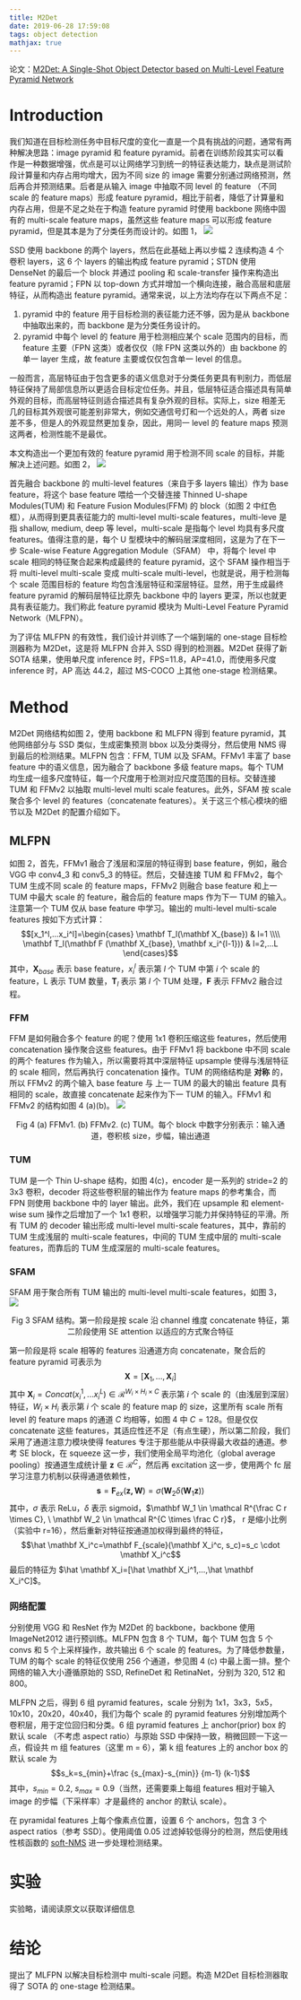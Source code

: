 ```yaml
---
title: M2Det
date: 2019-06-28 17:59:08
tags: object detection
mathjax: true
---
```

论文：[M2Det: A Single-Shot Object Detector based on Multi-Level Feature Pyramid Network](https://arxiv.org/abs/1811.04533)

# Introduction
我们知道在目标检测任务中目标尺度的变化一直是一个具有挑战的问题，通常有两种解决思路：image pyramid 和 feature pyramid。前者在训练阶段其实可以看作是一种数据增强，优点是可以让网络学习到统一的特征表达能力，缺点是测试阶段计算量和内存占用均增大，因为不同 size 的 image 需要分别通过网络预测，然后再合并预测结果。后者是从输入 image 中抽取不同 level 的 feature （不同scale 的 feature maps）形成 feature pyramid，相比于前者，降低了计算量和内存占用，但是不足之处在于构造 feature pyramid 时使用 backbone 网络中固有的 multi-scale feature maps，虽然这些 feature maps 可以形成 feature pyramid，但是其本是为了分类任务而设计的。如图 1，
![](/images/M2Det_fig1.png)

SSD 使用 backbone 的两个 layers，然后在此基础上再以步幅 2 连续构造 4 个卷积 layers，这 6 个 layers 的输出构成 feature pyramid；STDN 使用 DenseNet 的最后一个 block 并通过 pooling 和 scale-transfer 操作来构造出 feature pyramid；FPN 以 top-down 方式并增加一个横向连接，融合高层和底层特征，从而构造出 feature pyramid。通常来说，以上方法均存在以下两点不足：
1. pyramid 中的 feature 用于目标检测的表征能力还不够，因为是从 backbone 中抽取出来的，而 backbone 是为分类任务设计的。
2. pyramid 中每个 level 的 feature 用于检测相应某个 scale 范围内的目标，而 feature 主要（FPN 这类）或者仅仅（除 FPN 这类以外的）由 backbone 的单一 layer 生成，故 feature 主要或仅仅包含单一 level 的信息。

一般而言，高层特征由于包含更多的语义信息对于分类任务更具有判别力，而低层特征保持了局部信息所以更适合目标定位任务。并且，低层特征适合描述具有简单外观的目标，而高层特征则适合描述具有复杂外观的目标。实际上，size 相差无几的目标其外观很可能差别非常大，例如交通信号灯和一个远处的人，两者 size 差不多，但是人的外观显然更加复杂，因此，用同一 level 的 feature maps 预测这两者，检测性能不是最优。

本文构造出一个更加有效的 feature pyramid 用于检测不同 scale 的目标，并能解决上述问题。如图 2，
![](/images/M2Det_fig2.png)

首先融合 backbone 的 multi-level features（来自于多 layers 输出）作为 base feature，将这个 base feature 喂给一个交替连接 Thinned U-shape Modules(TUM) 和 Feature Fusion Modules(FFM) 的 block（如图 2 中红色框），从而得到更具表征能力的 multi-level multi-scale features，multi-leve 是指 shallow, medium, deep 等 level，multi-scale 是指每个 level 均具有多尺度 features。值得注意的是，每个 U 型模块中的解码层深度相同，这是为了在下一步 Scale-wise Feature Aggregation Module（SFAM） 中，将每个 level 中 scale 相同的特征聚合起来构成最终的 feature pyramid，这个 SFAM 操作相当于将 multi-level multi-scale 变成 multi-scale multi-level，也就是说，用于检测每个 scale 范围目标的 feature 均包含浅层特征和深层特征。显然，用于生成最终 feature pyramid 的解码层特征比原先 backbone 中的 layers 更深，所以也就更具有表征能力。我们称此 feature pyramid 模块为 Multi-Level Feature Pyramid Network（MLFPN）。

为了评估 MLFPN 的有效性，我们设计并训练了一个端到端的 one-stage 目标检测器称为 M2Det，这是将 MLFPN 合并入 SSD 得到的检测器。M2Det 获得了新 SOTA 结果，使用单尺度 inference 时，FPS=11.8，AP=41.0，而使用多尺度 inference 时，AP 高达 44.2，超过 MS-COCO 上其他 one-stage 检测结果。

# Method
M2Det 网络结构如图 2，使用 backbone 和 MLFPN 得到 feature pyramid，其他网络部分与 SSD 类似，生成密集预测 bbox 以及分类得分，然后使用 NMS 得到最后的检测结果。MLFPN 包含：FFM, TUM 以及 SFAM。FFMv1 丰富了 base feature 中的语义信息，因为融合了 backbone 多级 feature maps。每个 TUM 均生成一组多尺度特征，每一个尺度用于检测对应尺度范围的目标。交替连接 TUM 和 FFMv2 以抽取 multi-level multi scale features。此外，SFAM 按 scale 聚合多个 level 的 features（concatenate features）。关于这三个核心模块的细节以及 M2Det 的配置介绍如下。

## MLFPN
如图 2，首先，FFMv1 融合了浅层和深层的特征得到 base feature，例如，融合 VGG 中 conv4_3 和 conv5_3 的特征。然后，交替连接 TUM 和 FFMv2，每个 TUM 生成不同 scale 的 feature maps，FFMv2 则融合 base feature 和上一 TUM 中最大 scale 的 feature，融合后的 feature maps 作为下一 TUM 的输入。注意第一个 TUM 仅从 base feature 中学习。输出的 multi-level multi-scale features 按如下方式计算：
$$[x_1^l,...x_i^l]=\begin{cases} \mathbf T_l(\mathbf X_{base}) & l=1
\\\\ \mathbf T_l(\mathbf F (\mathbf X_{base}, \mathbf x_i^{l-1})) & l=2,...L \end{cases}$$
其中，$\mathbf X_{base}$ 表示 base feature，$x_i^l$ 表示第 $l$ 个 TUM 中第 $i$ 个 scale 的 feature，L 表示 TUM 数量，$\mathbf T_l$ 表示 第 $l$ 个 TUM 处理，$\mathbf F$ 表示 FFMv2 融合过程。

### FFM
FFM 是如何融合多个 feature 的呢？使用 1x1 卷积压缩这些 features，然后使用 concatenation 操作聚合这些 features。由于 FFMv1 将 backbone 中不同 scale 的两个 features 作为输入，所以需要将其中深层特征 upsample 使得与浅层特征的 scale 相同，然后再执行 concatenation 操作。TUM 的网络结构是 __对称__ 的，所以 FFMv2 的两个输入 base feature 与 上一 TUM 的最大的输出 feature 具有相同的 scale，故直接 concatenate 起来作为下一 TUM 的输入。FFMv1 和 FFMv2 的结构如图 4 (a)(b)。
![](/images/M2Det_fig4.png) <center>Fig 4 (a) FFMv1. (b) FFMv2. (c) TUM。每个 block 中数字分别表示：输入通道，卷积核 size，步幅，输出通道</center>

### TUM
TUM 是一个 Thin U-shape 结构，如图 4(c)，encoder 是一系列的 stride=2 的 3x3 卷积，decoder 将这些卷积层的输出作为 feature maps 的参考集合，而 FPN 则使用 backbone 中的 layer 输出。此外，我们在 upsample 和 element-wise sum 操作之后增加了一个 1x1 卷积，以增强学习能力并保持特征的平滑。所有 TUM 的 decoder 输出形成 multi-level multi-scale features，其中，靠前的 TUM 生成浅层的 multi-scale features，中间的 TUM 生成中层的 multi-scale features，而靠后的 TUM 生成深层的 multi-scale features。

### SFAM
SFAM 用于聚合所有 TUM 输出的 multi-level multi-scale features，如图 3，
![](/images/M2Det_fig3.png)<center>Fig 3 SFAM 结构。第一阶段是按 scale 沿 channel 维度 concatenate 特征，第二阶段使用 SE attention 以适应的方式聚合特征</center>

第一阶段是将 scale 相等的 features 沿通道方向 concatenate，聚合后的 feature pyramid 可表示为 
$$\mathbf X=[\mathbf X_1,...,\mathbf X_i]$$
其中 $\mathbf X_i=Concat(x_i^1,...x_i^L) \in \mathcal R^{W_i \times H_i \times C}$ 表示第 $i$ 个 scale 的（由浅层到深层）特征，$W_i \times H_i$ 表示第 $i$ 个 scale 的 feature map 的 size，这里所有 scale 所有 level 的 feature maps 的通道 $C$ 均相等，如图 4 中 $C=128$。但是仅仅 concatenate 这些 features，其适应性还不足（有点生硬），所以第二阶段，我们采用了通道注意力模块使得 features 专注于那些能从中获得最大收益的通道。参考 SE block，在 squeeze 这一步，我们使用全局平均池化（global average pooling）按通道生成统计量 $\mathbf z \in \mathcal R^C$，然后再 excitation 这一步，使用两个 fc 层学习注意力机制以获得通道依赖性，
$$\mathbf s = \mathbf F_{ex}(\mathbf {z,W})=\sigma (\mathbf W_2 \delta(\mathbf W_1 \mathbf z))$$
其中，$\sigma$ 表示 ReLu，$\delta$ 表示 sigmoid，$\mathbf W_1 \in \mathcal R^{\frac C r \times C}, \ \mathbf W_2 \in \mathcal R^{C \times \frac C r}$， r 是缩小比例（实验中 r=16），然后重新对特征按通道加权得到最终的特征，
$$\hat \mathbf X_i^c=\mathbf F_{scale}(\mathbf X_i^c, s_c)=s_c \cdot \mathbf X_i^c$$
最后的特征为 $\hat \mathbf X_i=[\hat \mathbf X_i^1,...,\hat \mathbf X_i^C]$。

### 网络配置
分别使用 VGG 和 ResNet 作为 M2Det 的 backbone，backbone 使用 ImageNet2012 进行预训练。MLFPN 包含 8 个 TUM，每个 TUM 包含 5 个 convs 和 5 个上采样操作，故共输出 6 个 scale 的 features。为了降低参数量，TUM 的每个 scale 的特征仅使用 256 个通道，参见图 4 (c) 中最上面一排。整个网络的输入大小遵循原始的 SSD, RefineDet 和 RetinaNet，分别为 320, 512 和 800。

MLFPN 之后，得到 6 组 pyramid features，scale 分别为 1x1，3x3，5x5，10x10，20x20，40x40，我们为每个 scale 的 pyramid features 分别增加两个卷积层，用于定位回归和分类。6 组 pyramid features 上 anchor(prior) box 的默认 scale （不考虑 aspect ratio）与原始 SSD 中保持一致，稍微回顾一下这一点，假设共 m 组 features（这里 m = 6），第 k 组 features 上的 anchor box 的默认 scale 为
$$s_k=s_{min}+\frac {s_{max}-s_{min}} {m-1} (k-1)$$
其中，$s_{min}=0.2, \ s_{max}=0.9$（当然，还需要乘上每组 features 相对于输入 image 的步幅（下采样率）才是最终的 anchor 的默认 scale）。

在 pyramidal features 上每个像素点位置，设置 6 个 anchors，包含 3 个 aspect ratios（参考 SSD）。使用阈值 0.05 过滤掉较低得分的检测，然后使用线性核函数的 [soft-NMS](/2019/06/24/cv-mtds) 进一步处理检测结果。

# 实验
实验略，请阅读原文以获取详细信息

# 结论
提出了 MLFPN 以解决目标检测中 multi-scale 问题。构造 M2Det 目标检测器取得了 SOTA 的 one-stage 检测结果。